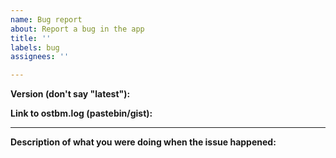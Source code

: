 ```yaml
---
name: Bug report
about: Report a bug in the app
title: ''
labels: bug
assignees: ''

---
```


**Version (don't say "latest"):** 

**Link to ostbm.log (pastebin/gist):** 

----

**Description of what you were doing when the issue happened:**
